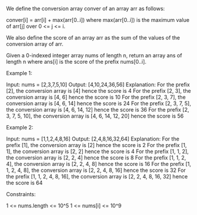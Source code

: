 We define the conversion array conver of an array arr as follows:


conver[i] = arr[i] + max(arr[0..i]) where max(arr[0..i]) is the maximum value
of arr[j] over 0 <= j <= i.


We also define the score of an array arr as the sum of the values of the
conversion array of arr.

Given a 0-indexed integer array nums of length n, return an array ans of
length n where ans[i] is the score of the prefix nums[0..i].


Example 1:


Input: nums = [2,3,7,5,10]
Output: [4,10,24,36,56]
Explanation: 
For the prefix [2], the conversion array is [4] hence the score is 4
For the prefix [2, 3], the conversion array is [4, 6] hence the score is 10
For the prefix [2, 3, 7], the conversion array is [4, 6, 14] hence the score
is 24
For the prefix [2, 3, 7, 5], the conversion array is [4, 6, 14, 12] hence the
score is 36
For the prefix [2, 3, 7, 5, 10], the conversion array is [4, 6, 14, 12, 20]
hence the score is 56


Example 2:


Input: nums = [1,1,2,4,8,16]
Output: [2,4,8,16,32,64]
Explanation: 
For the prefix [1], the conversion array is [2] hence the score is 2
For the prefix [1, 1], the conversion array is [2, 2] hence the score is 4
For the prefix [1, 1, 2], the conversion array is [2, 2, 4] hence the score
is 8
For the prefix [1, 1, 2, 4], the conversion array is [2, 2, 4, 8] hence the
score is 16
For the prefix [1, 1, 2, 4, 8], the conversion array is [2, 2, 4, 8, 16]
hence the score is 32
For the prefix [1, 1, 2, 4, 8, 16], the conversion array is [2, 2, 4, 8, 16,
32] hence the score is 64



Constraints:


1 <= nums.length <= 10^5
1 <= nums[i] <= 10^9




